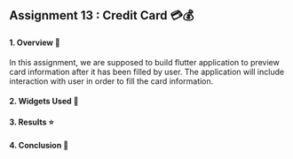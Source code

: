 ## Assignment 13 : Credit Card 💳💰

#### 1. Overview 📖
In this assignment, we are supposed to build flutter application to preview card information after it has been filled by user. The application will include interaction with user in order to fill the card information.

#### 2. Widgets Used 🎨

#### 3. Results ⭐

#### 4. Conclusion 🏁